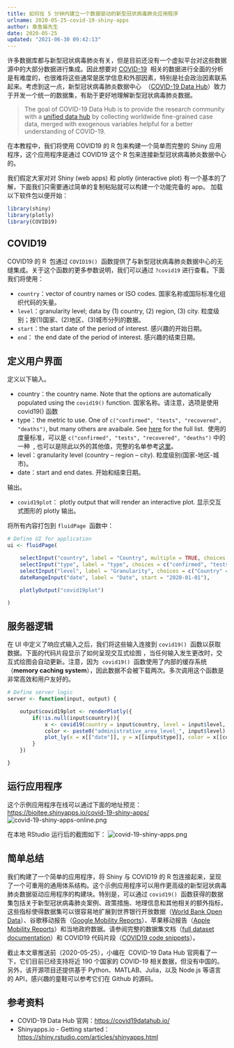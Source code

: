 ```yaml
---
title: 如何在 5 分钟内建立一个数据驱动的新型冠状病毒肺炎应用程序
urlname: 2020-05-25-covid-19-shiny-apps
author: 章鱼猫先生
date: 2020-05-25
updated: "2021-06-30 09:42:13"
---
```


许多数据库都与新型冠状病毒肺炎有关，但是目前还没有一个虚拟平台对这些数据源中的大部分数据进行集成。因此想要对 [COVID-19](https://covid19datahub.io/)  相关的数据进行全面的分析是有难度的，也很难将这些通常是医学信息和外部因素，特别是社会政治因素联系起来。考虑到这一点，新型冠状病毒肺炎数据中心  （[COVID-19 Data Hub](https://covid19datahub.io/)）致力于开发一个统一的数据集，有助于更好地理解新型冠状病毒肺炎数据。

> The goal of COVID-19 Data Hub is to provide the research community with a [unified data hub](https://covid19datahub.io/articles/data.html) by collecting worldwide fine-grained case data, merged with exogenous variables helpful for a better understanding of COVID-19.

在本教程中，我们将使用 COVID19 的 R 包来构建一个简单而完整的 Shiny 应用程序，这个应用程序是通过 COVID19 这个 R 包来连接新型冠状病毒肺炎数据中心的。

我们假定大家对对 Shiny (web apps) 和 plotly (interactive plot) 有一个基本的了解，下面我们只需要通过简单的复制粘贴就可以构建一个功能完备的 app。 加载以下软件包以便开始：

```r
library(shiny)
library(plotly)
library(COVID19)
```

## COVID19

COVID19 的 R  包通过 `COVID19()`  函数提供了与新型冠状病毒肺炎数据中心的无缝集成。关于这个函数的更多参数说明，我们可以通过 `?covid19` 进行查看。下面我们将使用：

- `country`：vector of country names or ISO codes. 国家名称或国际标准化组织代码的矢量。
- `level`：granularity level; data by (1) country, (2) region, (3) city. 粒度级别；按(1)国家、(2)地区、(3)城市分列的数据。
- `start`：the start date of the period of interest. 感兴趣的开始日期。
- `end`： the end date of the period of interest. 感兴趣的结束日期。

## 定义用户界面

定义以下输入。

- country：the country name. Note that the options are automatically populated using the `covid19()` function. 国家名称。请注意，选项是使用 covid19() 函数
- type：the metric to use. One of `c("confirmed", "tests", "recovered", "deaths")`, but many others are avaibale. See [here](https://covid19datahub.io/articles/doc/data.html) for the full list.  使用的度量标准，可以是 `c("confirmed", "tests", "recovered", "deaths")` 中的一种  , 也可以是除此以外的其他值，完整的名单参考[这里](https://covid19datahub.io/articles/doc/data.html)。
- level：granularity level (country – region – city). 粒度级别(国家-地区-城市)。
- date：start and end dates. 开始和结束日期。

输出。

- `covid19plot`： plotly output that will render an interactive plot. 显示交互式图形的 plotly 输出。

将所有内容打包到 `fluidPage`  函数中：

```r
# Define UI for application
ui <- fluidPage(

    selectInput("country", label = "Country", multiple = TRUE, choices = unique(covid19()$administrative_area_level_1), selected = "Italy"),
    selectInput("type", label = "type", choices = c("confirmed", "tests", "recovered", "deaths")),
    selectInput("level", label = "Granularity", choices = c("Country" = 1, "Region" = 2, "City" = 3), selected = 2),
    dateRangeInput("date", label = "Date", start = "2020-01-01"),

    plotlyOutput("covid19plot")

)
```

## 服务器逻辑

在 UI 中定义了响应式输入之后，我们将这些输入连接到 `covid19()`  函数以获取数据。下面的代码片段显示了如何呈现交互式绘图 ，当任何输入发生更改时，交互式绘图会自动更新。注意，因为  `covid19()`  函数使用了内部的缓存系统（**memory caching system**），因此数据不会被下载两次。多次调用这个函数是非常高效和用户友好的。

```r
# Define server logic
server <- function(input, output) {

    output$covid19plot <- renderPlotly({
        if(!is.null(input$country)){
            x <- covid19(country = input$country, level = input$level, start = input$date[1], end = input$date[2])
            color <- paste0("administrative_area_level_", input$level)
            plot_ly(x = x[["date"]], y = x[[input$type]], color = x[[color]])
        }
    })

}
```

## 运行应用程序

这个示例应用程序在线可以通过下面的地址预览：<https://bioitee.shinyapps.io/covid-19-shiny-apps/>
![covid-19-shiny-apps-online.png](https://shub-1251708715.cos.ap-guangzhou.myqcloud.com/elog-cookbook-img/FhKfJ06meFO_ow8c6RBhSJ84jrez.png)

在本地 RStudio 运行后的截图如下：
![covid-19-shiny-apps.png](https://shub-1251708715.cos.ap-guangzhou.myqcloud.com/elog-cookbook-img/FhDPLiq12n1xxdsIEk8TupAYoUPe.png)

## 简单总结

我们构建了一个简单的应用程序，将 Shiny 与 COVID19 的 R 包连接起来，呈现了一个可重用的通用体系结构。这个示例应用程序可以用作更高级的新型冠状病毒肺炎数据驱动应用程序的构建块。特别是，可以通过 `covid19()`  函数获得的数据集包括关于新型冠状病毒肺炎案例、政策措施、地理信息和其他相关的额外指标，这些指标使得数据集可以很容易地扩展到世界银行开放数据（[World Bank Open Data](https://data.worldbank.org/)）、谷歌移动报告（[Google Mobility Reports](https://www.google.com/covid19/mobility/)）、苹果移动报告（[Apple Mobility Reports](https://www.apple.com/covid19/mobility)）和当地政府数据。请参阅完整的数据集文档（[full dataset documentation](https://covid19datahub.io/articles/doc/data.html)）和 COVID19 代码片段（[COVID19 code snippets](https://covid19datahub.io/articles/api/r.html)）。

截止本文章推送前（2020-05-25），小编在  COVID-19 Data Hub 官网看了一下，它们目前已经支持将近 190 个国家的 COVID-19 相关数据，但没有中国的。另外，该开源项目还提供基于 Python、MATLAB、Julia，以及 Node.js 等语言的 API，感兴趣的童鞋可以参考它们在 Github 的源码。

## 参考资料

- COVID-19 Data Hub 官网：<https://covid19datahub.io/>
- Shinyapps.io - Getting started：<https://shiny.rstudio.com/articles/shinyapps.html>

